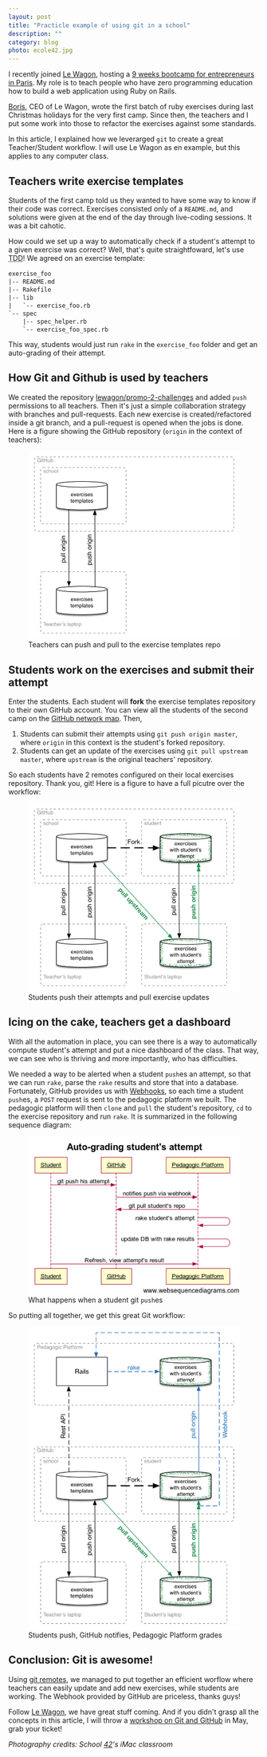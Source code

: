 ```yaml
---
layout: post
title: "Practicle example of using git in a school"
description: ""
category: blog
photo: ecole42.jpg
---
```


I recently joined [Le Wagon](http://www.lewagon.org/), hosting a
[9 weeks bootcamp for entrepreneurs in Paris](http://www.lewagon.org/premiere).
My role is to teach people who have zero programming education how to build
a web application using Ruby on Rails.

[Boris](https://www.linkedin.com/pub/boris-paillard/70/226/867), CEO of Le Wagon,
wrote the first batch of ruby exercises during last Christmas
holidays for the very first camp. Since then, the teachers and I put some work
into those to refactor the exercises against some standards.

In this article, I explained how we leverarged `git` to create a great Teacher/Student
workflow. I will use Le Wagon as en example, but this applies to any computer class.

## Teachers write exercise templates

Students of the first camp told us they wanted to have some way to know if their
code was correct. Exercises consisted only of a `README.md`, and solutions were
given at the end of the day through live-coding sessions. It was a bit cahotic.

How could we set up a way to automatically check if a student's attempt to a
given exercise was correct? Well, that's quite straightfoward, let's use <acronym title="Test Driven Development">TDD</acronym>!
We agreed on an exercise template:

```
exercise_foo
|-- README.md
|-- Rakefile
|-- lib
|   `-- exercise_foo.rb
`-- spec
    |-- spec_helper.rb
    `-- exercise_foo_spec.rb
```

This way, students would just run `rake` in the `exercise_foo` folder and get an
auto-grading of their attempt.

## How Git and Github is used by teachers

We created the repository [lewagon/promo-2-challenges](https://github.com/lewagon/promo-2-challenges)
and added `push` permissions to all teachers. Then it's just a simple collaboration strategy
with branches and pull-requests. Each new exercise is created/refactored inside a git branch,
and a pull-request is opened when the jobs is done. Here is a figure showing the
GitHub repository (`origin` in the context of teachers):

<figure class="center">
  <img class="two-third" src="/images/posts/git-teachers.png" alt="Teachers push and pull to GitHub">
  <figcaption>Teachers can push and pull to the exercise templates repo</figcaption>
</figure>

## Students work on the exercises and submit their attempt

Enter the students. Each student will **fork** the exercise templates repository to their
own GitHub account. You can view all the students of the second camp on the
[GitHub network map](https://github.com/lewagon/promo-2-challenges/network). Then,

1. Students can submit their attempts using `git push origin master`, where `origin` in this
context is the student's forked repository.
1. Students can get an update of the exercises using `git pull upstream master`, where `upstream`
is the original teachers' repository.

So each students have 2 remotes configured on their local exercises repository. Thank you, git!
Here is a figure to have a full picutre over the workflow:

<figure class="center">
  <img class="two-third" src="/images/posts/git-students.png" alt="Students push their attempts">
  <figcaption>Students push their attempts and pull exercise updates</figcaption>
</figure>

## Icing on the cake, teachers get a dashboard

With all the automation in place, you can see there is a way to automatically compute
student's attempt and put a nice dashboard of the class. That way, we can see who is
thriving and more importantly, who has difficulties.

We needed a way to be alerted when a student `push`es an attempt, so that we can run
`rake`, parse the `rake` results and store that into a database. Fortunately, GitHub
provides us with [Webhooks](https://developer.github.com/v3/repos/hooks/), so each
time a student `push`es, a `POST` request is sent to the pedagogic platform we built.
The pedagogic platform will then `clone` and `pull` the student's repository, `cd`
to the exercise repository and run `rake`. It is summarized in the following
sequence diagram:

<figure class="center">
  <img class="two-third" src="/images/posts/kitt-sequencedigram.png" alt="Pedagogic Platform is notified by GitHub via a Webhook">
  <figcaption>What happens when a student git <code>push</code>es</figcaption>
</figure>

So putting all together, we get this great Git workflow:

<figure class="center">
  <img class="two-third" src="/images/posts/git-kitt.png" alt="Git is powerful">
  <figcaption>Students push, GitHub notifies, Pedagogic Platform grades</figcaption>
</figure>

## Conclusion: Git is awesome!

Using [git remotes](http://git-scm.com/book/en/Git-Basics-Working-with-Remotes), we managed
to put together an efficient worflow where teachers can easily update and add new exercises,
while students are working. The Webhook provided by GitHub are priceless, thanks guys!

Follow [Le Wagon](https://twitter.com/intent/follow?screen_name=Lewagonparis), we have great
stuff coming. And if you didn't grasp all the concepts in this article, I will throw
a [workshop on Git and GitHub](http://www.lewagon.org/learn/debuter-avec-git-github) in May,
grab your ticket!

*Photography credits: School [42](http://www.42.fr/)'s iMac classroom*
